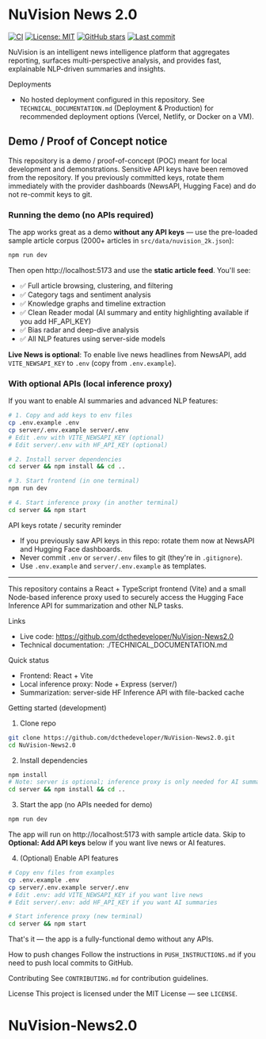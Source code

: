 # NuVision News 2.0

[![CI](https://github.com/dcthedeveloper/NuVision-News2.0/actions/workflows/ci.yml/badge.svg)](https://github.com/dcthedeveloper/NuVision-News2.0/actions/workflows/ci.yml)
[![License: MIT](https://img.shields.io/badge/License-MIT-yellow.svg)](LICENSE)
[![GitHub stars](https://img.shields.io/github/stars/dcthedeveloper/NuVision-News2.0?style=social)](https://github.com/dcthedeveloper/NuVision-News2.0/stargazers)
[![Last commit](https://img.shields.io/github/last-commit/dcthedeveloper/NuVision-News2.0/main)](https://github.com/dcthedeveloper/NuVision-News2.0/commits/main)

NuVision is an intelligent news intelligence platform that aggregates reporting, surfaces multi-perspective analysis, and provides fast, explainable NLP-driven summaries and insights.

Deployments
- No hosted deployment configured in this repository. See `TECHNICAL_DOCUMENTATION.md` (Deployment & Production) for recommended deployment options (Vercel, Netlify, or Docker on a VM).

Demo / Proof of Concept notice
---------------------------------
This repository is a demo / proof-of-concept (POC) meant for local development and demonstrations. Sensitive API keys have been removed from the repository. If you previously committed keys, rotate them immediately with the provider dashboards (NewsAPI, Hugging Face) and do not re-commit keys to git.

### Running the demo (no APIs required)
The app works great as a demo **without any API keys** — use the pre-loaded sample article corpus (2000+ articles in `src/data/nuvision_2k.json`):

```bash
npm run dev
```

Then open http://localhost:5173 and use the **static article feed**. You'll see:
- ✅ Full article browsing, clustering, and filtering
- ✅ Category tags and sentiment analysis
- ✅ Knowledge graphs and timeline extraction
- ✅ Clean Reader modal (AI summary and entity highlighting available if you add HF_API_KEY)
- ✅ Bias radar and deep-dive analysis
- ✅ All NLP features using server-side models

**Live News is optional**: To enable live news headlines from NewsAPI, add `VITE_NEWSAPI_KEY` to `.env` (copy from `.env.example`).

### With optional APIs (local inference proxy)
If you want to enable AI summaries and advanced NLP features:

```bash
# 1. Copy and add keys to env files
cp .env.example .env
cp server/.env.example server/.env
# Edit .env with VITE_NEWSAPI_KEY (optional) 
# Edit server/.env with HF_API_KEY (optional)

# 2. Install server dependencies
cd server && npm install && cd ..

# 3. Start frontend (in one terminal)
npm run dev

# 4. Start inference proxy (in another terminal)
cd server && npm start
```

API keys rotate / security reminder
- If you previously saw API keys in this repo: rotate them now at NewsAPI and Hugging Face dashboards.
- Never commit `.env` or `server/.env` files to git (they're in `.gitignore`).
- Use `.env.example` and `server/.env.example` as templates.

---


This repository contains a React + TypeScript frontend (Vite) and a small Node-based inference proxy used to securely access the Hugging Face Inference API for summarization and other NLP tasks.

Links
- Live code: https://github.com/dcthedeveloper/NuVision-News2.0
- Technical documentation: ./TECHNICAL_DOCUMENTATION.md

Quick status
- Frontend: React + Vite
- Local inference proxy: Node + Express (server/)
- Summarization: server-side HF Inference API with file-backed cache

Getting started (development)
1. Clone repo
```bash
git clone https://github.com/dcthedeveloper/NuVision-News2.0.git
cd NuVision-News2.0
```
2. Install dependencies
```bash
npm install
# Note: server is optional; inference proxy is only needed for AI summaries
cd server && npm install && cd ..
```
3. Start the app (no APIs needed for demo)
```bash
npm run dev
```
The app will run on http://localhost:5173 with sample article data. Skip to **Optional: Add API keys** below if you want live news or AI features.

4. (Optional) Enable API features
```bash
# Copy env files from examples
cp .env.example .env
cp server/.env.example server/.env
# Edit .env: add VITE_NEWSAPI_KEY if you want live news
# Edit server/.env: add HF_API_KEY if you want AI summaries

# Start inference proxy (new terminal)
cd server && npm start
```
That's it — the app is a fully-functional demo without any APIs.

How to push changes
Follow the instructions in `PUSH_INSTRUCTIONS.md` if you need to push local commits to GitHub.

Contributing
See `CONTRIBUTING.md` for contribution guidelines.

License
This project is licensed under the MIT License — see `LICENSE`.
# NuVision-News2.0